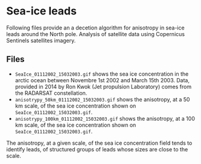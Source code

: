 # Sea-ice leads

Following files provide an a decetion algorithm for anisotropy in sea-ice leads around the North pole.
Analysis of satellite data using Copernicus Sentinels satellites imagery.

## Files

 - `SeaIce_01112002_15032003.gif` shows the sea ice concentration in the arctic ocean between Novembre 1st 2002 and March 15th 2003. Data, provided in 2014 by Ron Kwok (Jet propulsion Laboratory) comes from the RADARSAT constellation.
 - `anisotrypy_50km_01112002_15032003.gif` shows the anisotropy, at a 50 km scale, of the sea ice concentration shown on `SeaIce_01112002_15032003.gif`.
 - `anisotrypy_100km_01112002_15032003.gif` shows the anisotropy, at a 100 km scale, of the sea ice concentration shown on `SeaIce_01112002_15032003.gif`.

The anisotropy, at a given scale, of the sea ice concentration field tends to identify leads, of structured groups of leads whose sizes are close to the scale. 